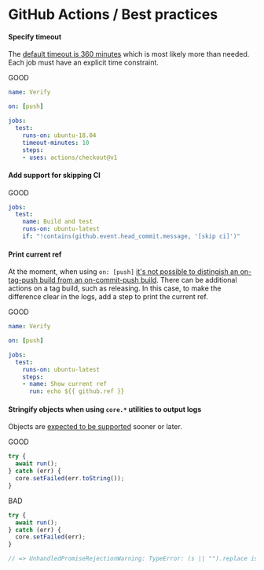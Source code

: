 # GitHub Actions / Best practices

#### Specify timeout

The [default timeout is 360 minutes](https://help.github.com/en/articles/workflow-syntax-for-github-actions#jobsjob_idtimeout-minutes) which is most likely more than needed. Each job must have an explicit time constraint.

GOOD

```yml
name: Verify

on: [push]

jobs:
  test:
    runs-on: ubuntu-18.04
    timeout-minutes: 10
    steps:
    - uses: actions/checkout@v1
```

#### Add support for skipping CI

GOOD

```yml
jobs:
  test:
    name: Build and test
    runs-on: ubuntu-latest
    if: "!contains(github.event.head_commit.message, '[skip ci]')"
```

#### Print current ref

At the moment, when using `on: [push]` [it's not possible to distingish an on-tag-push build from an on-commit-push build](https://github.community/t5/GitHub-Actions/Differentiate-between-tag-and-non-tag-builds/m-p/39540). There can be additional actions on a tag build, such as releasing. In this case, to make the difference clear in the logs, add a step to print the current ref.

GOOD

```yml
name: Verify

on: [push]

jobs:
  test:
    runs-on: ubuntu-latest
    steps:
    - name: Show current ref
      run: echo ${{ github.ref }}
```

#### Stringify objects when using `core.*` utilities to output logs

Objects are [expected to be supported](https://github.com/actions/toolkit/issues/386) sooner or later.

GOOD

```js
try {
  await run();
} catch (err) {
  core.setFailed(err.toString());
}
```

BAD

```js
try {
  await run();
} catch (err) {
  core.setFailed(err);
}

// => UnhandledPromiseRejectionWarning: TypeError: (s || "").replace is not a function
```
